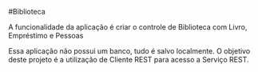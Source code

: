 #Biblioteca 

A funcionalidade da aplicação é criar o controle de Biblioteca com Livro, Empréstimo e Pessoas

Essa aplicação não possui um banco, tudo é salvo localmente.
O objetivo deste projeto é a utilização de Cliente REST para acesso a Serviço REST.
